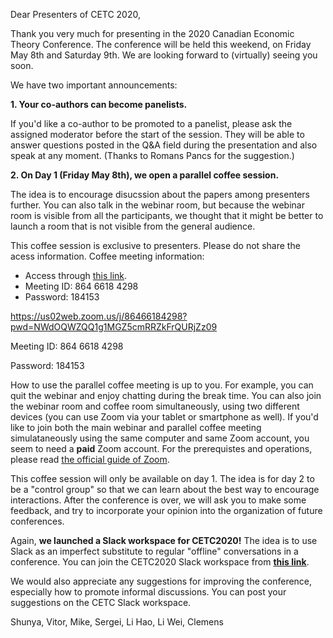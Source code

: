 Dear Presenters of CETC 2020,

Thank you very much for presenting in the 2020 Canadian Economic Theory Conference. The conference will be held this weekend, on Friday May 8th and Saturday 9th. We are looking forward to (virtually) seeing you soon.

We have two important announcements:

**1. Your co-authors can become panelists.**

If you'd like a co-author to be promoted to a panelist, please ask the assigned moderator before the start of the session. They will be able to answer questions posted in the Q&A field during the presentation and also speak at any moment. (Thanks to Romans Pancs for the suggestion.)

**2. On Day 1 (Friday May 8th), we open a parallel coffee session.**

The idea is to encourage disucssion about the papers among presenters further. You can also talk in the webinar room, but because the webinar room is visible from all the participants, we thought that it might be better to launch a room that is not visible from the general audience.

This coffee session is exclusive to presenters. Please do not share the acess information.
Coffee meeting information:
* Access through [this link](https://us02web.zoom.us/j/86466184298?pwd=NWdOQWZQQ1g1MGZ5cmRRZkFrQURjZz09). 
* Meeting ID: 864 6618 4298
* Password: 184153

https://us02web.zoom.us/j/86466184298?pwd=NWdOQWZQQ1g1MGZ5cmRRZkFrQURjZz09

Meeting ID: 864 6618 4298

Password: 184153

How to use the parallel coffee meeting is up to you. For example, you can quit the webinar and enjoy chatting during the break time. You can also join the webinar room and coffee room simultaneously, using two different devices (you can use Zoom via your tablet or smartphone as well). If you'd like to join both the main webinar and parallel coffee meeting simulataneously using the same computer and same Zoom account, you seem to need a **paid** Zoom account. For the prerequistes and operations, please read [the official guide of Zoom](https://support.zoom.us/hc/en-us/articles/360001120743-Join-Multiple-Meetings-Simultaneously-on-Desktop).

This coffee session will only be available on day 1. The idea is for day 2 to be a "control group" so that we can learn about the best way to encourage interactions. After the conference is over, we will ask you to make some feedback, and try to incorporate your opinion into the organization of future conferences.

Again, **we launched a Slack workspace for CETC2020!** The idea is to use Slack as an imperfect substitute to regular "offline" conversations in a conference. You can join the CETC2020 Slack workspace from **[this link](https://join.slack.com/t/cetctalk/shared_invite/zt-dtk2f4lg-0mLgqf_L21T5KHRu4NjKyg)**.

We would also appreciate any suggestions for improving the conference, especially how to promote informal discussions. You can post your suggestions on the CETC Slack workspace.

Shunya, Vitor, Mike, Sergei, Li Hao, Li Wei, Clemens
